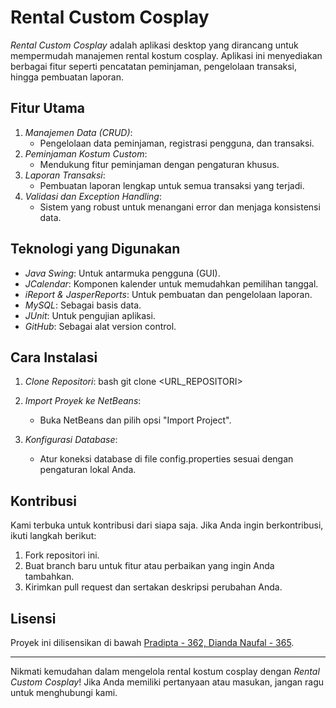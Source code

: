 # Rental Custom Cosplay
*Rental Custom Cosplay* adalah aplikasi desktop yang dirancang untuk mempermudah manajemen rental kostum cosplay. Aplikasi ini menyediakan berbagai fitur seperti pencatatan peminjaman, pengelolaan transaksi, hingga pembuatan laporan.

## Fitur Utama

1. *Manajemen Data (CRUD)*:
   - Pengelolaan data peminjaman, registrasi pengguna, dan transaksi.
2. *Peminjaman Kostum Custom*:
   - Mendukung fitur peminjaman dengan pengaturan khusus.
3. *Laporan Transaksi*:
   - Pembuatan laporan lengkap untuk semua transaksi yang terjadi.
4. *Validasi dan Exception Handling*:
   - Sistem yang robust untuk menangani error dan menjaga konsistensi data.

## Teknologi yang Digunakan

- *Java Swing*: Untuk antarmuka pengguna (GUI).
- *JCalendar*: Komponen kalender untuk memudahkan pemilihan tanggal.
- *iReport & JasperReports*: Untuk pembuatan dan pengelolaan laporan.
- *MySQL*: Sebagai basis data.
- *JUnit*: Untuk pengujian aplikasi.
- *GitHub*: Sebagai alat version control.

## Cara Instalasi

1. *Clone Repositori*:
   bash
   git clone <URL_REPOSITORI>
   
2. *Import Proyek ke NetBeans*:
   - Buka NetBeans dan pilih opsi "Import Project".
3. *Konfigurasi Database*:
   - Atur koneksi database di file config.properties sesuai dengan pengaturan lokal Anda.

## Kontribusi

Kami terbuka untuk kontribusi dari siapa saja. Jika Anda ingin berkontribusi, ikuti langkah berikut:

1. Fork repositori ini.
2. Buat branch baru untuk fitur atau perbaikan yang ingin Anda tambahkan.
3. Kirimkan pull request dan sertakan deskripsi perubahan Anda.

## Lisensi

Proyek ini dilisensikan di bawah [Pradipta - 362, Dianda Naufal - 365](LICENSE).

---

Nikmati kemudahan dalam mengelola rental kostum cosplay dengan *Rental Custom Cosplay*! Jika Anda memiliki pertanyaan atau masukan, jangan ragu untuk menghubungi kami.
